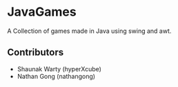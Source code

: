 # JavaGames

A Collection of games made in Java using swing and awt.

## Contributors

* Shaunak Warty (hyperXcube)
* Nathan Gong (nathangong)